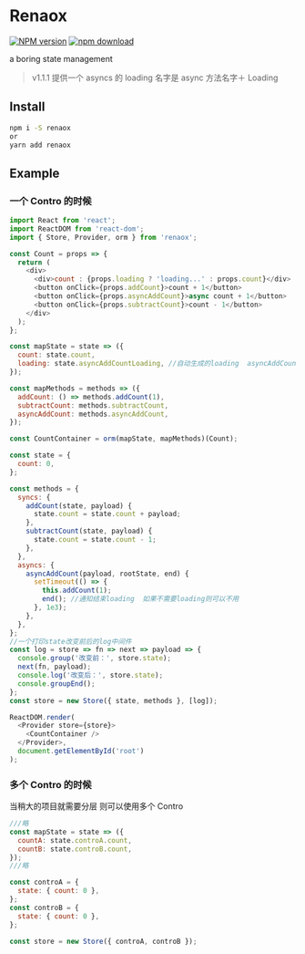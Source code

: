 # Renaox

[![NPM version][npm-image]][npm-url]
[![npm download][download-image]][download-url]

[npm-image]: https://img.shields.io/npm/v/renaox.svg?style=flat-square
[npm-url]: https://npmjs.org/package/renaox
[download-image]: https://img.shields.io/npm/dm/renaox.svg?style=flat-square
[download-url]: https://npmjs.org/package/renaox

a boring state management

> v1.1.1 提供一个 asyncs 的 loading 名字是 async 方法名字＋ Loading

## Install

```bash
npm i -S renaox
or
yarn add renaox
```

## Example

### 一个 Contro 的时候

```js
import React from 'react';
import ReactDOM from 'react-dom';
import { Store, Provider, orm } from 'renaox';

const Count = props => {
  return (
    <div>
      <div>count : {props.loading ? 'loading...' : props.count}</div>
      <button onClick={props.addCount}>count + 1</button>
      <button onClick={props.asyncAddCount}>async count + 1</button>
      <button onClick={props.subtractCount}>count - 1</button>
    </div>
  );
};

const mapState = state => ({
  count: state.count,
  loading: state.asyncAddCountLoading, //自动生成的loading  asyncAddCount + Loading
});

const mapMethods = methods => ({
  addCount: () => methods.addCount(1),
  subtractCount: methods.subtractCount,
  asyncAddCount: methods.asyncAddCount,
});

const CountContainer = orm(mapState, mapMethods)(Count);

const state = {
  count: 0,
};

const methods = {
  syncs: {
    addCount(state, payload) {
      state.count = state.count + payload;
    },
    subtractCount(state, payload) {
      state.count = state.count - 1;
    },
  },
  asyncs: {
    asyncAddCount(payload, rootState, end) {
      setTimeout(() => {
        this.addCount(1);
        end(); //通知结束loading  如果不需要loading则可以不用
      }, 1e3);
    },
  },
};
//一个打印state改变前后的log中间件
const log = store => fn => next => payload => {
  console.group('改变前：', store.state);
  next(fn, payload);
  console.log('改变后：', store.state);
  console.groupEnd();
};
const store = new Store({ state, methods }, [log]);

ReactDOM.render(
  <Provider store={store}>
    <CountContainer />
  </Provider>,
  document.getElementById('root')
);
```

### 多个 Contro 的时候

当稍大的项目就需要分层 则可以使用多个 Contro

```js
///略
const mapState = state => ({
  countA: state.controA.count,
  countB: state.controB.count,
});
///略

const controA = {
  state: { count: 0 },
};
const controB = {
  state: { count: 0 },
};

const store = new Store({ controA, controB });
```
